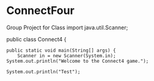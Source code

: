 # ConnectFour
Group Project for Class
import java.util.Scanner;

public class Connect4 {

	public static void main(String[] args) {
		Scanner in = new Scanner(System.in);
    System.out.println("Welcome to the Connect4 game.");
	
	System.out.println("Test");
